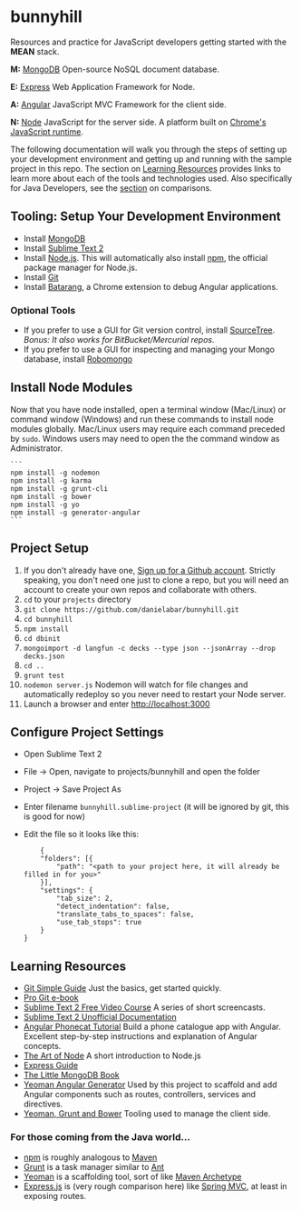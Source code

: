bunnyhill
=========

Resources and practice for JavaScript developers getting started with the **MEAN** stack.

**M:** [MongoDB](http://www.mongodb.org/) Open-source NoSQL document database.

**E:** [Express](http://expressjs.com/) Web Application Framework for Node.

**A:** [Angular](http://angularjs.org/) JavaScript MVC Framework for the client side.

**N:** [Node](http://nodejs.org/) JavaScript for the server side. A platform built on [Chrome's JavaScript runtime](https://code.google.com/p/v8/).

The following documentation will walk you through the steps of setting up your development environment and getting up and running with the sample project in this repo.
The section on [Learning Resources](#learning-resources) provides links to learn more about each of the tools and technologies used.
Also specifically for Java Developers, see the [section](#java-comparison) on comparisons.

## Tooling: Setup Your Development Environment
* Install [MongoDB](http://docs.mongodb.org/manual/installation/)
* Install [Sublime Text 2](http://www.sublimetext.com/2)
* Install [Node.js](http://nodejs.org/). This will automatically also install [npm](https://npmjs.org/), the official package manager for Node.js.
* Install [Git](http://git-scm.com/downloads)
* Install [Batarang](https://chrome.google.com/webstore/detail/angularjs-batarang/ighdmehidhipcmcojjgiloacoafjmpfk?hl=en), a Chrome extension to debug Angular applications.

### Optional Tools
* If you prefer to use a GUI for Git version control, install [SourceTree](http://www.sourcetreeapp.com/). *Bonus: It also works for BitBucket/Mercurial repos.*
* If you prefer to use a GUI for inspecting and managing your Mongo database, install [Robomongo](http://robomongo.org/)

## Install Node Modules
Now that you have node installed, open a terminal window (Mac/Linux) or command window (Windows) and run these commands to install node modules globally.
Mac/Linux users may require each command preceded by ```sudo```.
Windows users may need to open the the command window as Administrator.
	
	```
	npm install -g nodemon
	npm install -g karma
	npm install -g grunt-cli
	npm install -g bower
	npm install -g yo
	npm install -g generator-angular
	```

## Project Setup
1. If you don't already have one, [Sign up for a Github account](https://github.com/). Strictly speaking, you don't need one just to clone a repo, but you will need an account to create your own repos and collaborate with others.
1. ```cd``` to your ```projects``` directory
1. ```git clone https://github.com/danielabar/bunnyhill.git```
1. ```cd bunnyhill```
1. ```npm install```
1. ```cd dbinit```
1. ```mongoimport -d langfun -c decks --type json --jsonArray --drop decks.json```
1. ```cd ..```
1. ```grunt test```
1. ```nodemon server.js``` Nodemon will watch for file changes and automatically redeploy so you never need to restart your Node server.
1. Launch a browser and enter [http://localhost:3000](http://localhost:3000)

## Configure Project Settings
* Open Sublime Text 2
* File -> Open, navigate to projects/bunnyhill and open the folder
* Project -> Save Project As
* Enter filename ```bunnyhill.sublime-project``` (it will be ignored by git, this is good for now)
* Edit the file so it looks like this:

	```
		{
		"folders": [{
			"path": "<path to your project here, it will already be filled in for you>"
		}],
		"settings": {
			"tab_size": 2,
			"detect_indentation": false,
			"translate_tabs_to_spaces": false,
			"use_tab_stops": true	
		}
	}
	```

## <a name="learning-resources"/>Learning Resources
* [Git Simple Guide](http://rogerdudler.github.io/git-guide/) Just the basics, get started quickly.
* [Pro Git e-book](http://git-scm.com/book)
* [Sublime Text 2 Free Video Course](http://net.tutsplus.com/articles/news/perfect-workflow-in-sublime-text-free-course/) A series of short screencasts.
* [Sublime Text 2 Unofficial Documentation](http://sublime-text-unofficial-documentation.readthedocs.org/en/sublime-text-2/)
* [Angular Phonecat Tutorial](http://docs.angularjs.org/tutorial) Build a phone catalogue app with Angular. Excellent step-by-step instructions and explanation of Angular concepts.
* [The Art of Node](https://github.com/maxogden/art-of-node) A short introduction to Node.js
* [Express Guide](http://expressjs.com/guide.html)
* [The Little MongoDB Book](http://openmymind.net/mongodb.pdf)
* [Yeoman Angular Generator](https://github.com/yeoman/generator-angular) Used by this project to scaffold and add Angular components such as routes, controllers, services and directives.
* [Yeoman, Grunt and Bower](http://yeoman.io/) Tooling used to manage the client side.

### <a name="java-comparison"/>For those coming from the Java world...
* [npm](https://npmjs.org/) is roughly analogous to [Maven](http://maven.apache.org/)
* [Grunt](http://gruntjs.com/) is a task manager similar to [Ant](http://ant.apache.org/)
* [Yeoman](http://yeoman.io/) is a scaffolding tool, sort of like [Maven Archetype](http://maven.apache.org/guides/introduction/introduction-to-archetypes.html)
* [Express.js](http://expressjs.com/) is (very rough comparison here) like [Spring MVC](http://docs.spring.io/spring/docs/3.2.x/spring-framework-reference/html/mvc.html), at least in exposing routes.